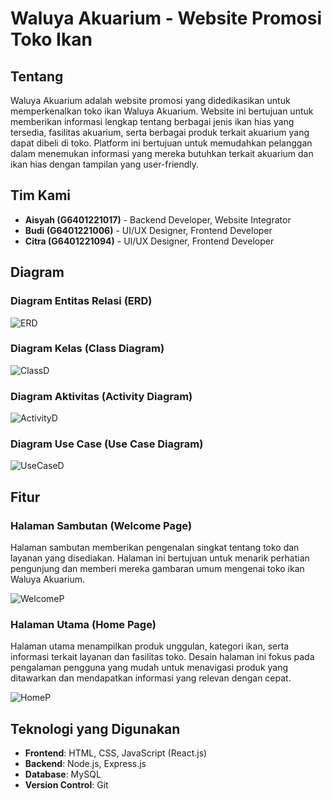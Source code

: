 
# Waluya Akuarium - Website Promosi Toko Ikan

## Tentang

Waluya Akuarium adalah website promosi yang didedikasikan untuk memperkenalkan toko ikan Waluya Akuarium. Website ini bertujuan untuk memberikan informasi lengkap tentang berbagai jenis ikan hias yang tersedia, fasilitas akuarium, serta berbagai produk terkait akuarium yang dapat dibeli di toko. Platform ini bertujuan untuk memudahkan pelanggan dalam menemukan informasi yang mereka butuhkan terkait akuarium dan ikan hias dengan tampilan yang user-friendly.

## Tim Kami

- **Aisyah (G6401221017)** - Backend Developer, Website Integrator
- **Budi (G6401221006)** - UI/UX Designer, Frontend Developer
- **Citra (G6401221094)** - UI/UX Designer, Frontend Developer

## Diagram

### Diagram Entitas Relasi (ERD)

![ERD](./public/img/diagram/ERD_fix.jpg)

### Diagram Kelas (Class Diagram)

![ClassD](./public/img/diagram/classDiagram_fix.jpg)

### Diagram Aktivitas (Activity Diagram)

![ActivityD](./public/img/diagram/activityDiagram_fix.jpg)

### Diagram Use Case (Use Case Diagram)

![UseCaseD](./public/img/diagram/useCase_fix.jpg)

## Fitur

### Halaman Sambutan (Welcome Page)

Halaman sambutan memberikan pengenalan singkat tentang toko dan layanan yang disediakan. Halaman ini bertujuan untuk menarik perhatian pengunjung dan memberi mereka gambaran umum mengenai toko ikan Waluya Akuarium.

![WelcomeP](./public/img/ss/Welcome.jpg)

### Halaman Utama (Home Page)

Halaman utama menampilkan produk unggulan, kategori ikan, serta informasi terkait layanan dan fasilitas toko. Desain halaman ini fokus pada pengalaman pengguna yang mudah untuk menavigasi produk yang ditawarkan dan mendapatkan informasi yang relevan dengan cepat.

![HomeP](./public/img/ss/Home.jpg)

## Teknologi yang Digunakan

- **Frontend**: HTML, CSS, JavaScript (React.js)
- **Backend**: Node.js, Express.js
- **Database**: MySQL
- **Version Control**: Git

